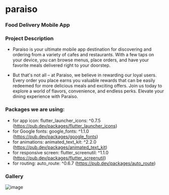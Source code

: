# paraiso

### Food Delivery Mobile App

### Project Description 
- Paraiso is your ultimate mobile app destination for discovering and ordering from a variety of cafes and restaurants. With a few taps on your device, you can browse menus, place orders, and have your favorite meals delivered right to your doorstep.

- But that's not all – at Paraiso, we believe in rewarding our loyal users. Every order you place earns you valuable rewards that can be easily redeemed for more delicious meals and exciting offers. Join us today to explore a world of flavors, convenience, and endless perks. Elevate your dining experience with Paraiso.

### Packages we are using:
- for app icon: flutter_launcher_icons: ^0.7.5 (https://pub.dev/packages/flutter_launcher_icons)
- for Google fonts: google_fonts: ^1.1.0 (https://pub.dev/packages/google_fonts)
- for animations: animated_text_kit: ^2.2.0 (https://pub.dev/packages/animated_text_kit)
- for responsive screen: flutter_screenutil: ^1.1.0 (https://pub.dev/packages/flutter_screenutil)
- for routing: auto_route: ^0.6.7 (https://pub.dev/packages/auto_route)

### Gallery 
![image](https://github.com/Devconstofficial/Paraiso/assets/156744519/27764815-bca6-4f7d-b025-bdba43663a51)
